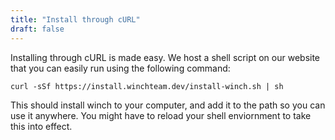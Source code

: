 ```yaml
---
title: "Install through cURL"
draft: false
---
```


Installing through cURL is made easy. We host a shell script on our website that you can easily run using the following command:

```shell
curl -sSf https://install.winchteam.dev/install-winch.sh | sh
```

This should install winch to your computer, and add it to the path so you can use it anywhere. You might have to reload your shell enviornment to take this into effect.